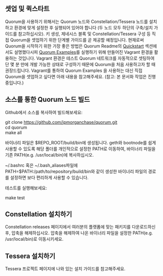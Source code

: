 ## 셋업 및 퀵스타트

Quorum을 사용하기 위해서는 Quorum 노드와 Constellation/Tessera 노드를 설치하고 환경에 맞게 설정한 후
실행되어 있어야 합니다 (두 노드 모두 하단의 구축/설치 가이드를 참고하십시오). 키 생성, 제네시스 블록 및
Constellation/Tessera 구성 등 직접 Quorum을 셋업하기 위한 단계별 가이드를 곧 제공할 예정입니다. 현재로써
Quorum을 시작하기 위한 가장 좋은 방법은 Quorum Readme의
[Quickstart](https://github.com/jpmorganchase/quorum/#quickstart) 섹션에서도
설명했다시피 [Quorum
Examples](https://github.com/jpmorganchase/quorum-examples)를 실행하기 위해
만들어진 Vagrant 환경을 활용하는 것입니다. Vagrant 환경은 테스트 Quorum 네트워크를 자동적으로
셋팅하여 단 몇 분 만에 개발 가능한 상태로 구성하기 때문에 Quorum을 처음 사용하고자 할 때 권장드립니다.
Vagrant를 통하여 Quorum Examples 을 사용하는 대신 직접 Quorum을 셋업하고 싶다면 아래 내용을
참고해주세요. (참고: 본 문서화 작업은 진행중입니다.)

## 소스를 통한 Quorum 노드 빌드

Github에서 소스를 복사하여 빌드해보세요:

git clone <https://github.com/jpmorganchase/quorum.git>  
cd quorum  
make all

바이너리 파일은 $REPO\_ROOT/build/bin에 생성됩니다. geth와 bootnode를 쉽게 사용할 수 있도록 해당
폴더를 개인적으로 설정한 PATH로 이동하여, 바이너리 파일을 기존 PATH(e.g. /usr/local/bin)에
복사하십시오.

~/.bashrc 혹은 ~/.bash\_aliases파일에
PATH=$PATH:/path/to/repository/build/bin와 같이 생성한 바이너리 파일의 경로를 설정하면 보다
편리하게 사용할 수 있습니다.

테스트를 실행해보세요:

make test

## Constellation 설치하기

Constellation releases 페이지에서 여러분의 플랫폼에 맞는 패키지를 다운로드하신 후, 압축을 해제하십시오. 압축을
해제하여 나온 바이너리 파일을 설정한 PATH(e.g. /usr/local/bin)로 이동시키세요.

##   
  

## Tessera 설치하기

Tessera 프로젝트 페이지에 나와 있는 설치 가이드를 참고해주세요.

